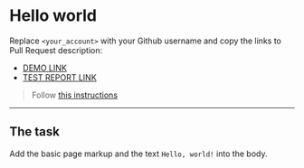 # Hello world
Replace `<your_account>` with your Github username and copy the links to Pull Request description:
- [DEMO LINK](https://maksymkos.github.io/layout_hello-world/)
- [TEST REPORT LINK](https://maksymkos.github.io/layout_hello-world/report/html_report/)

> Follow [this instructions](https://mate-academy.github.io/layout_task-guideline/#how-to-solve-the-layout-tasks-on-github)
___

## The task
Add the basic page markup and the text `Hello, world!` into the body.
